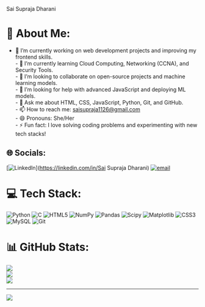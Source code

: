 Sai Supraja Dharani
# 💫 About Me:
- 🔭 I’m currently working on web development projects and improving my frontend skills.<br>- 🌱 I’m currently learning Cloud Computing, Networking (CCNA), and Security Tools.<br>- 👯 I’m looking to collaborate on open-source projects and machine learning models.<br>- 🤔 I’m looking for help with advanced JavaScript and deploying ML models.<br>- 💬 Ask me about HTML, CSS, JavaScript, Python, Git, and GitHub.<br>- 📫 How to reach me: saisupraja1126@gmail.com<br>- 😄 Pronouns: She/Her<br>- ⚡ Fun fact: I love solving coding problems and experimenting with new tech stacks!<br>


## 🌐 Socials:
[![LinkedIn](https://img.shields.io/badge/LinkedIn-%230077B5.svg?logo=linkedin&logoColor=white)](https://linkedin.com/in/Sai Supraja Dharani) [![email](https://img.shields.io/badge/Email-D14836?logo=gmail&logoColor=white)](mailto:saisupraja1126@gmail.com) 

# 💻 Tech Stack:
![Python](https://img.shields.io/badge/python-3670A0?style=for-the-badge&logo=python&logoColor=ffdd54) ![C](https://img.shields.io/badge/c-%2300599C.svg?style=for-the-badge&logo=c&logoColor=white) ![HTML5](https://img.shields.io/badge/html5-%23E34F26.svg?style=for-the-badge&logo=html5&logoColor=white) ![NumPy](https://img.shields.io/badge/numpy-%23013243.svg?style=for-the-badge&logo=numpy&logoColor=white) ![Pandas](https://img.shields.io/badge/pandas-%23150458.svg?style=for-the-badge&logo=pandas&logoColor=white) ![Scipy](https://img.shields.io/badge/SciPy-%230C55A5.svg?style=for-the-badge&logo=scipy&logoColor=%white) ![Matplotlib](https://img.shields.io/badge/Matplotlib-%23ffffff.svg?style=for-the-badge&logo=Matplotlib&logoColor=black) ![CSS3](https://img.shields.io/badge/css3-%231572B6.svg?style=for-the-badge&logo=css3&logoColor=white) ![MySQL](https://img.shields.io/badge/mysql-4479A1.svg?style=for-the-badge&logo=mysql&logoColor=white) ![Git](https://img.shields.io/badge/git-%23F05033.svg?style=for-the-badge&logo=git&logoColor=white)
# 📊 GitHub Stats:
![](https://github-readme-stats.vercel.app/api?username=SaiSupraja2004&theme=default&hide_border=false&include_all_commits=false&count_private=false)<br/>
![](https://nirzak-streak-stats.vercel.app/?user=SaiSupraja2004&theme=default&hide_border=false)<br/>
![](https://github-readme-stats.vercel.app/api/top-langs/?username=SaiSupraja2004&theme=default&hide_border=false&include_all_commits=false&count_private=false&layout=compact)

---
[![](https://visitcount.itsvg.in/api?id=SaiSupraja2004&icon=0&color=0)](https://visitcount.itsvg.in)

<!-- Proudly created with GPRM ( https://gprm.itsvg.in ) -->
